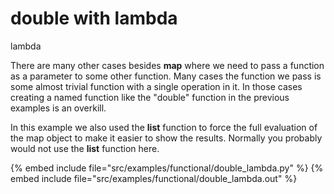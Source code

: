 # double with lambda

lambda

There are many other cases besides **map** where we need to pass a function as a parameter to some other function.
Many cases the function we pass is some almost trivial function with a single operation in it.
In those cases creating a named function like the "double" function in the previous examples is an overkill.

In this example we also used the **list** function to force the full evaluation of the map object to make it easier to show
the results. Normally you probably would not use the **list** function here.

{% embed include file="src/examples/functional/double_lambda.py" %}
{% embed include file="src/examples/functional/double_lambda.out" %}


